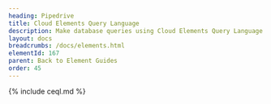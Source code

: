 ```yaml
---
heading: Pipedrive
title: Cloud Elements Query Language
description: Make database queries using Cloud Elements Query Language.
layout: docs
breadcrumbs: /docs/elements.html
elementId: 167
parent: Back to Element Guides
order: 45
---
```


{% include ceql.md %}
